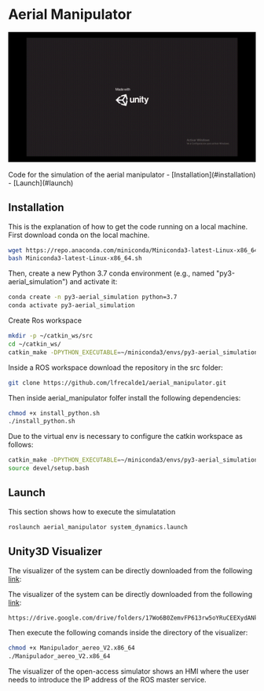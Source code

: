 # Aerial Manipulator
<p float="left">
    <img src="Aerial_simulator.gif" width="770"  />
 </p>
Code for the simulation of the aerial manipulator 
- [Installation](#installation)
- [Launch](#launch)

## Installation
This is the explanation of how to get the code running on a local machine. First download conda on the local machine.
```bash
wget https://repo.anaconda.com/miniconda/Miniconda3-latest-Linux-x86_64.sh
bash Miniconda3-latest-Linux-x86_64.sh
```
Then, create a new Python 3.7 conda environment (e.g., named "py3-aerial_simulation") and
activate it:

```bash
conda create -n py3-aerial_simulation python=3.7
conda activate py3-aerial_simulation
```

Create Ros workspace
```bash
mkdir -p ~/catkin_ws/src
cd ~/catkin_ws/
catkin_make -DPYTHON_EXECUTABLE=~/miniconda3/envs/py3-aerial_simulation/bin/python
```

Inside a ROS workspace download the repository in the src folder:
```bash
git clone https://github.com/lfrecalde1/aerial_manipulator.git
```

Then inside aerial_manipulator folfer install the following dependencies:

```bash
chmod +x install_python.sh
./install_python.sh
```
Due to the virtual env is necessary to configure the catkin workspace as follows:
```bash
catkin_make -DPYTHON_EXECUTABLE=~/miniconda3/envs/py3-aerial_simulation/bin/python
source devel/setup.bash
```
## Launch
This section shows how to execute the simulatation
```bash
roslaunch aerial_manipulator system_dynamics.launch
```
## Unity3D Visualizer
The visualizer of the system can be directly downloaded from the following [link](https://drive.google.com/drive/folders/17Wo6B0ZemvFP613rw5oYRuCEEXydANkR?usp=sharing):

The visualizer of the system can be directly downloaded from the following [link](https://indoamerica-my.sharepoint.com/:f:/g/personal/fernandorecalde_uti_edu_ec/EulalBZl6jdErmNguIoEsgEBnZsOtrj-_hB0XhwYXFTq-g?e=bg7XAS):
```bash
https://drive.google.com/drive/folders/17Wo6B0ZemvFP613rw5oYRuCEEXydANkR?usp=sharing
```
Then execute the following comands inside the directory of the visualizer:
```bash
chmod +x Manipulador_aereo_V2.x86_64 
./Manipulador_aereo_V2.x86_64
```
The visualizer of the open-access simulator shows an HMI where the user needs to introduce the IP address of the ROS master service.



